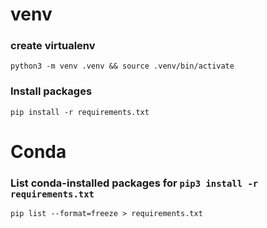 # venv

### create virtualenv

```
python3 -m venv .venv && source .venv/bin/activate
```

### Install packages

```
pip install -r requirements.txt
```

# Conda

### List conda-installed packages for `pip3 install -r requirements.txt`

```
pip list --format=freeze > requirements.txt
```
